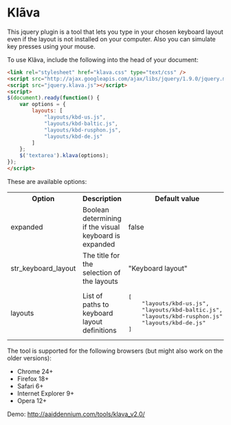 Klãva
=====

This jquery plugin is a tool that lets you type in your chosen keyboard layout even if the layout is not installed on your computer. Also you can simulate key presses using your mouse.

To use Klãva, include the following into the head of your document:
```html
<link rel="stylesheet" href="klava.css" type="text/css" />
<script src="http://ajax.googleapis.com/ajax/libs/jquery/1.9.0/jquery.min.js"></script>
<script src="jquery.klava.js"></script>
<script>
$(document).ready(function() {
    var options = {
        layouts: [
            "layouts/kbd-us.js",
            "layouts/kbd-baltic.js",
            "layouts/kbd-rusphon.js",
            "layouts/kbd-de.js"
        ]
    };
    $('textarea').klava(options);
});
</script>
```

These are available options:

<table>
    <tr>
        <th>Option</th>
        <th>Description</th>
        <th>Default value</th>
    </tr>
    <tr>
        <td>expanded</td>
        <td>Boolean determining if the visual keyboard is expanded</td>
        <td>false</td>
    </tr>
    <tr>
        <td>str_keyboard_layout</td>
        <td>The title for the selection of the layouts</td>
        <td>"Keyboard layout"</td>
    </tr>
    <tr>
        <td>layouts</td>
        <td>List of paths to keyboard layout definitions</td>
        <td><pre>[
    "layouts/kbd-us.js",
    "layouts/kbd-baltic.js",
    "layouts/kbd-rusphon.js",
    "layouts/kbd-de.js"
]</pre></td>
    </tr>
</table>


The tool is supported for the following browsers (but might also work on the older versions):
  * Chrome 24+
  * Firefox 18+
  * Safari 6+
  * Internet Explorer 9+
  * Opera 12+

Demo: http://aaiddennium.com/tools/klava_v2.0/
